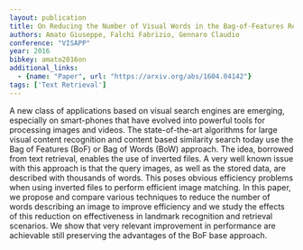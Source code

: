 ```yaml
---
layout: publication
title: On Reducing the Number of Visual Words in the Bag-of-Features Representation
authors: Amato Giuseppe, Falchi Fabrizio, Gennaro Claudio
conference: "VISAPP"
year: 2016
bibkey: amato2016on
additional_links:
  - {name: "Paper", url: "https://arxiv.org/abs/1604.04142"}
tags: ['Text Retrieval']
---
```

A new class of applications based on visual search engines are emerging, especially on smart-phones that have evolved into powerful tools for processing images and videos. The state-of-the-art algorithms for large visual content recognition and content based similarity search today use the Bag of Features (BoF) or Bag of Words (BoW) approach. The idea, borrowed from text retrieval, enables the use of inverted files. A very well known issue with this approach is that the query images, as well as the stored data, are described with thousands of words. This poses obvious efficiency problems when using inverted files to perform efficient image matching. In this paper, we propose and compare various techniques to reduce the number of words describing an image to improve efficiency and we study the effects of this reduction on effectiveness in landmark recognition and retrieval scenarios. We show that very relevant improvement in performance are achievable still preserving the advantages of the BoF base approach.
